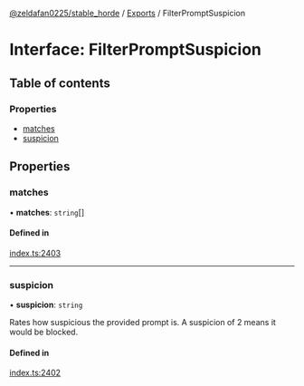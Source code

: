 [@zeldafan0225/stable_horde](../README.md) / [Exports](../modules.md) / FilterPromptSuspicion

# Interface: FilterPromptSuspicion

## Table of contents

### Properties

- [matches](FilterPromptSuspicion.md#matches)
- [suspicion](FilterPromptSuspicion.md#suspicion)

## Properties

### matches

• **matches**: `string`[]

#### Defined in

[index.ts:2403](https://github.com/ZeldaFan0225/stable_horde/blob/6d32b90/index.ts#L2403)

___

### suspicion

• **suspicion**: `string`

Rates how suspicious the provided prompt is. A suspicion of 2 means it would be blocked.

#### Defined in

[index.ts:2402](https://github.com/ZeldaFan0225/stable_horde/blob/6d32b90/index.ts#L2402)
